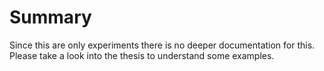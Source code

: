 # Summary
Since this are only experiments there is no deeper documentation for this. Please take a look into the thesis to understand some examples.